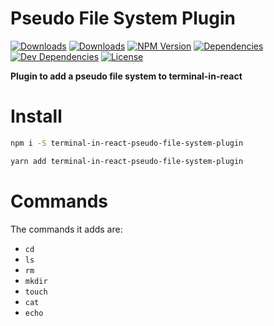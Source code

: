 # Pseudo File System Plugin

[![Downloads][npm-dm]][package-url]
[![Downloads][npm-dt]][package-url]
[![NPM Version][npm-v]][package-url]
[![Dependencies][deps]][package-url]
[![Dev Dependencies][dev-deps]][package-url]
[![License][license]][package-url]

__Plugin to add a pseudo file system to terminal-in-react__

# Install

```bash
npm i -S terminal-in-react-pseudo-file-system-plugin
```

```bash
yarn add terminal-in-react-pseudo-file-system-plugin
```

# Commands
The commands it adds are:

 - `cd`
 - `ls`
 - `rm`
 - `mkdir`
 - `touch`
 - `cat`
 - `echo`

[npm-dm]: https://img.shields.io/npm/dm/terminal-in-react-pseudo-file-system-plugin.svg
[npm-dt]: https://img.shields.io/npm/dt/terminal-in-react-pseudo-file-system-plugin.svg
[npm-v]: https://img.shields.io/npm/v/terminal-in-react-pseudo-file-system-plugin.svg
[deps]: https://img.shields.io/david/jcgertig/terminal-in-react-pseudo-file-system-plugin.svg
[dev-deps]: https://img.shields.io/david/dev/jcgertig/terminal-in-react-pseudo-file-system-plugin.svg
[license]: https://img.shields.io/npm/l/terminal-in-react-pseudo-file-system-plugin.svg
[package-url]: https://npmjs.com/package/terminal-in-react-pseudo-file-system-plugin
